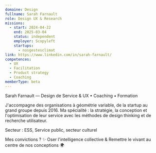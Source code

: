 ```yaml
---
domaine: Design
fullname: Sarah Farnault
role: Design UX & Research
missions:
  - start: 2024-04-22
    end: 2025-03-04
    status: independent
    employer: Scopyleft
    startups:
      - nosgestesclimat
link: https://www.linkedin.com/in/sarah-farnault/
competences:
  - UX
  - Facilitation
  - Product strategy
  - Coaching
memberType: beta
---
```

Sarah Farnault — Design de Service & UX • Coaching • Formation 

J'accompagne des organisations à géométrie variable, de la startup au grand groupe depuis 2016.
Ma spécialité : la stratégie, la conception et l'optimisation de leur service avec les méthodes de design thinking et de recherche utilisateur.

Secteur : 
ESS, Service public, secteur culturel

Mes convictions ? 
✨ Oser l'intelligence collective & Remettre le vivant au centre de nos conceptions 🌍

